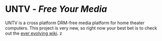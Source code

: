 UNTV - *Free Your Media*
=====================

UNTV is a cross platform DRM-free media platform for home theater computers. 
This project is very new, so right now your best bet is to check out the [ever 
evolving wiki](https://github.com/gordonwritescode/untv/wiki).
z
